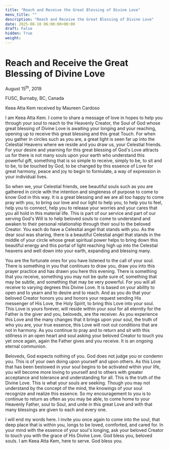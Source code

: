 ```yaml
---
title: "Reach and Receive the Great Blessing of Divine Love"
menu_title: ""
description: "Reach and Receive the Great Blessing of Divine Love"
date: 2025-08-10 06:00:00+00:00
draft: False
hidden: True
weight:
---
```

# Reach and Receive the Great Blessing of Divine Love

August 15<sup>th</sup>, 2019

FUSC, Burnaby, BC, Canada

Keea Atta Kem received by Maureen Cardoso

I am Keea Atta Kem. I come to share a message of love in hopes to help you through your soul to reach to the Heavenly Creator, the Soul of God whose great blessing of Divine Love is awaiting your longing and your reaching, opening up to receive this great blessing and this great Touch. For when you gather in circles such as you are, a great light is seen far up into the Celestial Heavens where we reside and you draw us, your Celestial friends. For your desire and yearning for this great blessing of God's Love attracts us for there is not many souls upon your earth who understand this powerful gift, something that is so simple to receive, simply to be, to sit and to be, to be touched by God, to be changed by this essence of Love for great harmony, peace and joy to begin to formulate, a way of expression in your individual lives.

So when we, your Celestial friends, see beautiful souls such as you are gathered in circle with the intention and singleness of purpose to come to know God in this way. It is a great blessing and we are all too happy to come pray with you, to bring our love and our light to help you, to help you to feel, help you to connect, help you to release your worries and your cares that you all hold in this material life. This is part of our service and part of our serving God's Will is to help beloved souls to come to understand and awaken to their personal relationship through their soul to the beloved Creator. You each do have a Celestial angel that stands with you. As the dear soul was sharing, there is a beautiful Celestial angel that stands in the middle of your circle whose great spiritual power helps to bring down this beautiful energy and this portal of light reaching high up into the Celestial heavens and well down into your earth, expanding and blessing many.

You are the fortunate ones for you have listened to the call of your soul. There is something in you that continues to draw you, draw you into this prayer practice and has drawn you here this evening. There is something that you receive, something you may not be quite sure of, something that may be subtle, and something that may be very powerful. For you will all receive to varying degrees this Divine Love. It is based on your ability to open and to yearn and to desire and to reach. And as you do that your beloved Creator honors you and honors your request sending His messenger of His Love, the Holy Spirit, to bring this Love into your soul. This Love is yours forever, will reside within your soul for all eternity for the Father is the giver and you, beloveds, are the receiver. As you experience this Love and the many changes that it brings upon your soul, the truth of who you are, your true essence, this Love will root out conditions that are not in harmony. As you continue to pray and to return and sit with this stillness in an open heart and soul asking your beloved Creator to touch you yet once again, again the Father gives and you receive. It is an ongoing eternal communion.

Beloveds, God expects nothing of you. God does not judge you or condemn you. This is of your own doing upon yourself and upon others. As this Love that has been bestowed in your soul begins to be activated within your life, you will become more loving to yourself and to others with greater acceptance and tolerance and understanding for all. This is the truth of the Divine Love. This is what your souls are seeking. Though you may not understand by the concept of the mind, the knowings of your soul recognize and realize this essence. So my encouragement to you is to continue to return as often as you may be able, to come home to your Heavenly Father, soul to Soul, and unite in this great Love and with that many blessings are given to each and every one.

I will end my words here. I invite you once again to come into the soul, that deep place that is within you, longs to be loved, comforted, and cared for. In your mind with the essence of your soul's longing, ask your beloved Creator to touch you with the grace of His Divine Love. God bless you, beloved souls. I am Keea Atta Kem, here to serve. God bless you.
